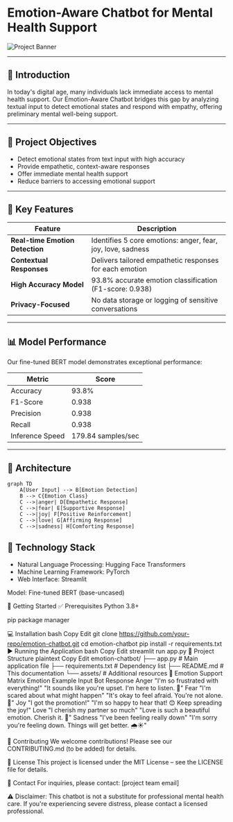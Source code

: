 # Emotion-Aware Chatbot for Mental Health Support

![Project Banner](https://via.placeholder.com/800x300?text=Emotion-Aware+Chatbot+for+Mental+Health+Support)

---

## 🌟 Introduction

In today's digital age, many individuals lack immediate access to mental health support. Our Emotion-Aware Chatbot bridges this gap by analyzing textual input to detect emotional states and respond with empathy, offering preliminary mental well-being support.

---

## 🎯 Project Objectives

- Detect emotional states from text input with high accuracy
- Provide empathetic, context-aware responses
- Offer immediate mental health support
- Reduce barriers to accessing emotional support

---

## 🚀 Key Features

| Feature                    | Description                                         |
|----------------------------|-----------------------------------------------------|
| **Real-time Emotion Detection** | Identifies 5 core emotions: anger, fear, joy, love, sadness |
| **Contextual Responses**    | Delivers tailored empathetic responses for each emotion |
| **High Accuracy Model**     | 93.8% accurate emotion classification (F1-score: 0.938) |
| **Privacy-Focused**         | No data storage or logging of sensitive conversations |

---

## 📊 Model Performance

Our fine-tuned BERT model demonstrates exceptional performance:

| Metric        | Score    |
|---------------|----------|
| Accuracy      | 93.8%    |
| F1-Score      | 0.938    |
| Precision     | 0.938    |
| Recall        | 0.938    |
| Inference Speed | 179.84 samples/sec |

---

## 🔧 Architecture

```mermaid
graph TD
    A[User Input] --> B[Emotion Detection]
    B --> C{Emotion Class}
    C -->|anger| D[Empathetic Response]
    C -->|fear| E[Supportive Response]
    C -->|joy| F[Positive Reinforcement]
    C -->|love| G[Affirming Response]
    C -->|sadness| H[Comforting Response]
```
## 🧰 Technology Stack
- Natural Language Processing: Hugging Face Transformers
- Machine Learning Framework: PyTorch
- Web Interface: Streamlit

Model: Fine-tuned BERT (base-uncased)

🏁 Getting Started
✅ Prerequisites
Python 3.8+

pip package manager

💻 Installation
bash
Copy
Edit
git clone https://github.com/your-repo/emotion-chatbot.git
cd emotion-chatbot
pip install -r requirements.txt
▶️ Running the Application
bash
Copy
Edit
streamlit run app.py
📂 Project Structure
plaintext
Copy
Edit
emotion-chatbot/
├── app.py              # Main application file
├── requirements.txt    # Dependency list
├── README.md           # This documentation
└── assets/             # Additional resources
🌈 Emotion Support Matrix
Emotion	Example Input	Bot Response
Anger	"I'm so frustrated with everything!"	"It sounds like you're upset. I'm here to listen. 🧘"
Fear	"I'm scared about what might happen"	"It's okay to feel afraid. You're not alone. 🤝"
Joy	"I got the promotion!"	"I'm so happy to hear that! 😊 Keep spreading the joy!"
Love	"I cherish my partner so much"	"Love is such a beautiful emotion. Cherish it. 💖"
Sadness	"I've been feeling really down"	"I'm sorry you're feeling down. Things will get better. 🌧️☀️"

🤝 Contributing
We welcome contributions! Please see our CONTRIBUTING.md (to be added) for details.

📜 License
This project is licensed under the MIT License – see the LICENSE file for details.

📧 Contact
For inquiries, please contact: [project team email]

⚠️ Disclaimer: This chatbot is not a substitute for professional mental health care. If you're experiencing severe distress, please contact a licensed professional.
